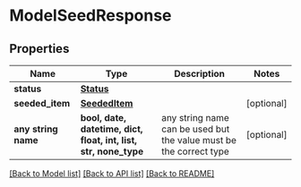 # ModelSeedResponse


## Properties
Name | Type | Description | Notes
------------ | ------------- | ------------- | -------------
**status** | [**Status**](Status.md) |  | 
**seeded_item** | [**SeededItem**](SeededItem.md) |  | [optional] 
**any string name** | **bool, date, datetime, dict, float, int, list, str, none_type** | any string name can be used but the value must be the correct type | [optional]

[[Back to Model list]](../README.md#documentation-for-models) [[Back to API list]](../README.md#documentation-for-api-endpoints) [[Back to README]](../README.md)


